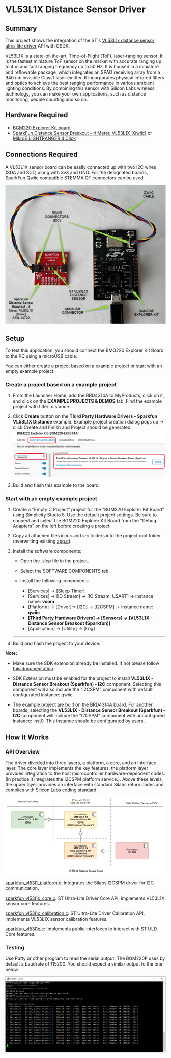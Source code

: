 # VL53L1X Distance Sensor Driver #

## Summary ##

This project shows the integration of the ST's [VL53L1x distance sensor ultra-lite driver](https://www.st.com/en/imaging-and-photonics-solutions/vl53l1x.html#tools-software) API with GSDK.

VL53L1X is a state-of-the-art, Time-of-Flight (ToF), laser-ranging sensor.
It is the fastest miniature ToF sensor on the market with accurate ranging up to 4 m and fast ranging frequency up to 50 Hz. It is housed in a miniature and reflowable package, which integrates an SPAD receiving array from a 940 nm invisible Class1 laser emitter. It incorporates physical infrared filters and optics to achieve the best ranging performance in various ambient lighting conditions. By combining this sensor with Silicon Labs wireless technology, you can make your own applications, such as distance monitoring, people counting and so on.

## Hardware Required ##

- [BGM220 Explorer Kit board](https://www.silabs.com/development-tools/wireless/bluetooth/bgm220-explorer-kit)
- [SparkFun Distance Sensor Breakout - 4 Meter, VL53L1X (Qwiic)](https://www.sparkfun.com/products/14722) or [MikroE LIGHTRANGER 4 Click](https://www.mikroe.com/lightranger-4-click)

## Connections Required ##

A VL53L1X sensor board can be easily connected up with two I2C wires (SDA and SCL) along with 3v3 and GND. For the designated boards, SparkFun Qwiic compatible STEMMA QT connectors can be used.

![connection](connection.png)

## Setup ##

To test this application, you should connect the BMG220 Explorer Kit Board to the PC using a microUSB cable. 

You can either create a project based on a example project or start with an empty example project.

### Create a project based on a example project ###

1. From the Launcher Home, add the BRD4314A to MyProducts, click on it, and click on the **EXAMPLE PROJECTS & DEMOS** tab. Find the example project with filter: distance.

2. Click **Create** button on the **Third Party Hardware Drivers - Sparkfun VL53L1X Distance** example. Example project creation dialog pops up -> click Create and Finish and Project should be generated.
![Create_example](create_example.png)

3. Build and flash this example to the board.

### Start with an empty example project ###

1. Create a "Empty C Project" project for the "BGM220 Explorer Kit Board" using Simplicity Studio 5. Use the default project settings. Be sure to connect and select the BGM220 Explorer Kit Board from the "Debug Adapters" on the left before creating a project.

2. Copy all attached files in *inc* and *src* folders into the project root folder (overwriting existing [app.c](https://github.com/SiliconLabs/third_party_hw_drivers_extension/tree/master/app/example/sparkfun_distance_vl53l1x)).

3. Install the software components:

   - Open the .slcp file in the project.

   - Select the SOFTWARE COMPONENTS tab.

   - Install the following components
      - [Services] →  [Sleep Timer]
      - [Services] →  [IO Stream] → [IO Stream: USART] → instance name: **vcom** 
      - [Platform] →  [Driver]→ [I2C] →  [I2CSPM] → instance name: **qwiic**
      - **[Third Party Hardware Drivers] → [Sensors] → [VL53L1X - Distance Sensor Breakout (Sparkfun)]**
      - [Application] →  [Utility] → [Log]

    ***

4. Build and flash the project to your device.

**Note:**

- Make sure the SDK extension already be installed. If not please follow [this documentation](https://github.com/SiliconLabs/third_party_hw_drivers_extension/blob/master/README.md).

- SDK Extension must be enabled for the project to install **VL53L1X - Distance Sensor Breakout (Sparkfun) - I2C** component. Selecting this component will also include the "I2CSPM" component with default configurated instance: qwiic.

- The example project are built on the BRD4314A board. For another boards, selecting the **VL53L1X - Distance Sensor Breakout (Sparkfun) - I2C** component will include the "I2CSPM" component with unconfigured instance: inst0. This instance should be configurated by users.

## How It Works ##

### API Overview ###

The driver diveded into three layers, a platform, a core, and an interface layer. The core layer implements the key features, the platform layer provides integration to the host microcontroller hardware-dependent codes. (In practice it integrates the I2CSPM platform service.). Above these levels, the upper layer provides an interface with standard Silabs return codes and complies with Silicon Labs coding standard. 

![software_layers](software_layers.png)

[sparkfun_vl53l1_platform.c](https://github.com/SiliconLabs/third_party_hw_drivers_extension/tree/master/driver/public/silabs/distance_vl53l1x): Integrates the Silabs I2CSPM driver for I2C communication.

[sparkfun_vl53l1x_core.c](https://github.com/SiliconLabs/third_party_hw_drivers_extension/tree/master/driver/public/silabs/distance_vl53l1x): ST Ultra-Lite Driver Core API, implements VL53L1X sensor core features.

[sparkfun_vl53l1x_calibration.c](https://github.com/SiliconLabs/third_party_hw_drivers_extension/tree/master/driver/public/silabs/distance_vl53l1x): ST Ultra-Lite Driver Calibration API, implements VL53L1X sensor calibration features.

[sparkfun_vl53l1x.c](https://github.com/SiliconLabs/third_party_hw_drivers_extension/tree/master/driver/public/silabs/distance_vl53l1x): Implements public interfaces to interact with ST ULD Core features.

### Testing ###

Use Putty or other program to read the serial output. The BGM220P uses by default a baudrate of 115200. You should expect a similar output to the one below.

![console](console.png)